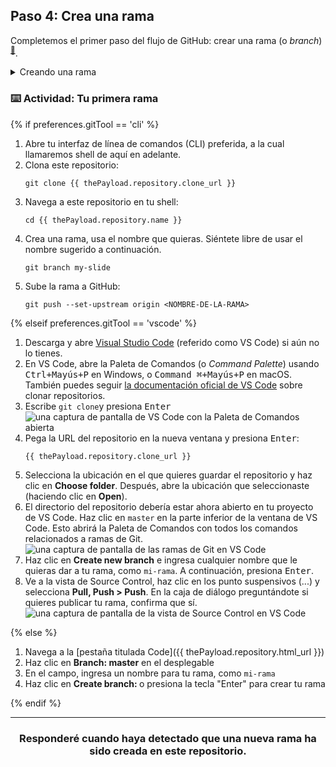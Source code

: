 ## Paso 4: Crea una rama

Completemos el primer paso del flujo de GitHub: crear una rama (o _branch_) <sup>[:book:](https://help.github.com/articles/github-glossary/#branch)</sup>.

<details><summary>Creando una rama</summary>

## Creando una rama

:tv: [Video: Ramas](https://www.youtube.com/watch?v=xgQmu81G1yY)

Acabas de aprender cómo crear una rama—el primer paso del flujo de GitHub. 

Las ramas son una parte importante del flujo de GitHub porque nos permite separar nuestro trabajo de la rama principal o `master`. En otras palabras, el trabajo de todos está a salvo mientras aportas contribuciones. 

### Tips para usar ramas
Un solo proyecto puede tener cientos de ramas, cada una sugiriendo un nuevo cambio a la rama principal o `master`.

La mejor manera de mantener tus ramas organizadas en un equipo es mantenerlas concisas y efímeras. En otras palabras, una sola rama debería representar solamente una nueva característica o una corrección de errores. Esto permite que haya menos confusión entre colaboradores cuando las ramas solamente están activas por unos días antes de que sean fusionadas <sup>[:book:](https://help.github.com/articles/github-glossary/#merge)</sup> con la rama principal o `master`.  

<hr>
</details>

### :keyboard: Actividad: Tu primera rama

{% if preferences.gitTool == 'cli' %}
1. Abre tu interfaz de línea de comandos (CLI) preferida, a la cual llamaremos shell de aquí en adelante. 
1. Clona este repositorio:
      ```shell
      git clone {{ thePayload.repository.clone_url }}
      ```
1. Navega a este repositorio en tu shell:
      ```shell
      cd {{ thePayload.repository.name }}
      ```
1. Crea una rama, usa el nombre que quieras. Siéntete libre de usar el nombre sugerido a continuación.  
      ```shell
      git branch my-slide
      ```
1. Sube la rama a GitHub:
      ```
      git push --set-upstream origin <NOMBRE-DE-LA-RAMA>
      ```

{% elseif preferences.gitTool == 'vscode' %}
1. Descarga y abre [Visual Studio Code](https://code.visualstudio.com/Download) (referido como VS Code) si aún no lo tienes.
1. En VS Code, abre la Paleta de Comandos (o _Command Palette_) usando <kbd>Ctrl+Mayús+P</kbd> en Windows, o <kbd>Command ⌘+Mayús+P</kbd> en macOS. También puedes seguir [la documentación oficial de VS Code](https://code.visualstudio.com/docs/editor/versioncontrol#_cloning-a-repository) sobre clonar repositorios.
1. Escribe `git clone`y presiona <kbd>Enter</kbd>
      ![una captura de pantalla de VS Code con la Paleta de Comandos abierta](https://user-images.githubusercontent.com/16547949/53639288-bcf9ec80-3bf6-11e9-9d18-d97167168248.png)
1. Pega la URL del repositorio en la nueva ventana y presiona <kbd>Enter</kbd>:
      ```shell
      {{ thePayload.repository.clone_url }}
      ```
1. Selecciona la ubicación en el que quieres guardar el repositorio y haz clic en **Choose folder**. Después, abre la ubicación que seleccionaste (haciendo clic en **Open**).  
1. El directorio del repositorio debería estar ahora abierto en tu proyecto de VS Code. Haz clic en `master` en la parte inferior de la ventana de VS Code. Esto abrirá la Paleta de Comandos con todos los comandos relacionados a ramas de Git. 
      ![una captura de pantalla de las ramas de Git en VS Code](https://user-images.githubusercontent.com/16547949/53639606-adc76e80-3bf7-11e9-98ac-bd41ae2b40db.png)
1. Haz clic en **Create new branch** e ingresa cualquier nombre que le quieras dar a tu rama, como `mi-rama`. A continuación, presiona <kbd>Enter</kbd>.
1. Ve a la vista de Source Control, haz clic en los punto suspensivos (...) y selecciona **Pull, Push > Push**. En la caja de diálogo preguntándote si quieres publicar tu rama, confirma que sí.
      ![una captura de pantalla de la vista de Source Control en VS Code](https://user-images.githubusercontent.com/16547949/53640015-ee73b780-3bf8-11e9-8c90-be9022b9555a.png)

{% else %}

1. Navega a la  [pestaña titulada Code]({{ thePayload.repository.html_url }})
2. Haz clic en **Branch: master** en el desplegable
3. En el campo, ingresa un nombre para tu rama, como `mi-rama`
4. Haz clic en **Create branch: <nombre>** o presiona la tecla "Enter" para crear tu rama

{% endif %}
<hr>
<h3 align="center">Responderé cuando haya detectado que una nueva rama ha sido creada en este repositorio.</h3>
